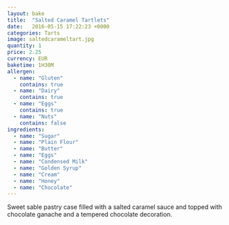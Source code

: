 ```yaml
---
layout: bake
title:  "Salted Caramel Tartlets"
date:   2016-05-15 17:22:23 +0000
categories: Tarts
image: saltedcarameltart.jpg
quantity: 1
price: 2.25
currency: EUR
baketime: 1H30M
allergen:
  - name: "Gluten"
    contains: true
  - name: "Dairy"
    contains: true
  - name: "Eggs"
    contains: true
  - name: "Nuts"
    contains: false
ingredients:
  - name: "Sugar"
  - name: "Plain Flour"
  - name: "Butter"
  - name: "Eggs"
  - name: "Condensed Milk"
  - name: "Golden Syrup"
  - name: "Cream"
  - name: "Honey"
  - name: "Chocolate"
---
```

Sweet sable pastry case filled with a salted caramel sauce and topped with chocolate ganache and a tempered chocolate decoration.
